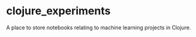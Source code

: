 # clojure_experiments

A place to store notebooks relating to machine learning projects in Clojure.
